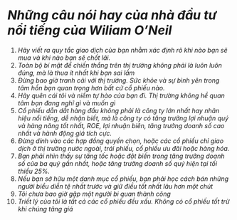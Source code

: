 # *Những câu nói hay của nhà đầu tư nổi tiếng của Wiliam O’Neil*
1. *Hãy viết ra quy tắc giao dịch của bạn nhằm xác định rõ khi nào bạn sẽ mua và khi nào bạn sẽ chốt lãi.*
2. *Toàn bộ bí mật để chiến thắng trên thị trường không phải là luôn luôn đúng, mà là thua ít nhất khi bạn sai lầm*
3. *Đừng bao giờ tranh cãi với thị trường. Sức khỏe và sự bình yên trong tâm hồn bạn quan trọng hơn bất cứ cổ phiếu nào.*
4. *Hãy quên cái tôi và niềm tự hào của bạn đi. Thị trường không hề quan tâm bạn đang nghĩ gì và muốn gì*
5. *Cổ phiếu dẫn dắt hàng đầu không phải là công ty lớn nhất hay nhãn hiệu nổi tiếng, dễ nhận biết, mà là công ty có tăng trưởng lợi nhuận quý và hàng năng tốt nhất, ROE, lợi nhuận biên, tăng trưởng doanh số cao nhất và hành động giá tích cực.*
6. *Đừng dính vào các hợp đồng quyền chọn, hoặc các cổ phiếu chỉ giao dịch ở thị trường nước ngoài, trái phiếu, cổ phiếu ưu đãi hoặc hàng hóa.*
7. *Bạn phải nhìn thấy sự tăng tốc hoặc đột biến trong tăng trưởng doanh số của ba quý gần nhất, hoặc tăng trưởng doanh số quý hiện tại tối thiểu 25%.*
8. *Nếu bạn sở hữu một danh mục cổ phiếu, bạn phải học cách bán những người biểu diễn tệ nhất trước và giữ điều tốt nhất lâu hơn một chút*
9. *Tôi chưa bao giờ gặp một người bi quan thành công*
10. *Triết lý của tôi là tất cả các cổ phiếu đều xấu. Không có cổ phiếu tốt trừ khi chúng tăng giá*